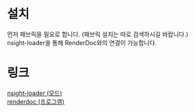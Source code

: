 # 설치
먼저 패브릭을 필요로 합니다. (패브릭 설치는 따로 검색하시길 바랍니다.)  
nsight-loader을 통해 RenderDoc와의 연결이 가능합니다.  

# 링크
<a href="https://modrinth.com/mod/nsight-loader/" target="_blank">nsight-loader (모드)</a>  
<a href="https://renderdoc.org/" target="_blank">renderdoc (프로그램)</a>  